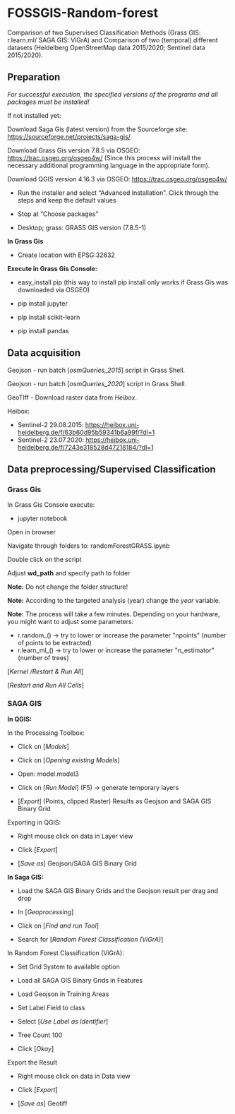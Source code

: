# FOSSGIS-Random-forest
Comparison of two Supervised Classification Methods (Grass GIS: r.learn.ml/ SAGA GIS: ViGrA) and Comparison of two (temporal) different datasets (Heidelberg OpenStreetMap data 2015/2020; Sentinel data 2015/2020).


<h2>Preparation</h2>

*For successful execution, the specified versions of the programs and all packages must be installed!*


If not installed yet:

Download Saga Gis (latest version) from the Sourceforge site: https://sourceforge.net/projects/saga-gis/.

Download Grass Gis version 7.8.5 via OSGEO: https://trac.osgeo.org/osgeo4w/ (Since this process will install the necessary additional programming language in the appropriate form). 

Download QGIS version 4.16.3 via OSGEO: https://trac.osgeo.org/osgeo4w/

- Run the installer and select “Advanced Installation”. Click through the steps and keep the default values

- Stop at “Choose packages”

- Desktop; grass: GRASS GIS version (7.8.5-1)

__In Grass Gis__

- Create location with EPSG:32632

__Execute in Grass Gis Console:__

- easy_install pip (this way to install pip install only works if Grass Gis was downloaded via OSGEO)

- pip install jupyter

- pip install scikit-learn

- pip install pandas


<h2>Data acquisition</h2>

Geojson   - run batch [*osmQueries_2015*] script in Grass Shell. 

Geojson   - run batch [*osmQueries_2020*] script in Grass Shell. 

GeoTIff - Download raster data from *Heibox*.  

Heibox: 
- Sentinel-2 29.08.2015: https://heibox.uni-heidelberg.de/f/63b60d95b59341b6a99f/?dl=1
- Sentinel-2 23.07.2020: https://heibox.uni-heidelberg.de/f/7243e318528d47218184/?dl=1

<h2>Data preprocessing/Supervised Classification</h2>

<h3>Grass Gis</h3>

In Grass Gis Console execute:

- jupyter notebook

Open in browser

Navigate through folders to: randomForestGRASS.ipynb

Double click on the script

Adjust __wd_path__ and specify path to folder

__Note:__ Do not change the folder structure!

__Note:__ According to the targeted analysis (year) change the *year* variable.

__Note:__ The process will take a few minutes. Depending on your hardware, you might want to adjust some parameters: 
- r.random_() -> try to lower or increase the parameter "npoints" (number of points to be extracted)
- r.learn_ml_() -> try to lower or increase the parameter "n_estimator" (number of trees)

[*Kernel /Restart & Run All*]

[*Restart and Run All Cells*]

<h3>SAGA GIS</h3>

__In QGIS:__

In the Processing Toolbox:

- Click on [*Models*]

- Click on [*Opening existing Models*] 

- Open: model.model3

- Click on [*Run Model*] (F5) -> generate temporary layers

- [*Export*] (Points, clipped Raster) Results as Geojson and SAGA GIS Binary Grid 
 
Exporting in QGIS:

- Right mouse click on data in Layer view  

- Click [*Export*] 

- [*Save as*] Geojson/SAGA GIS Binary Grid 

__In Saga GIS:__

- Load the SAGA GIS Binary Grids and the Geojson result per drag and drop

- In [*Geoprocessing*]  

- Click on [*Find and run Tool*] 

- Search for [*Random Forest Classification (ViGrA)*]

In Random Forest Classification (ViGrA):

- Set Grid System to available option

- Load all SAGA GIS Binary Grids in Features

- Load Geojson in Training Areas

- Set Label Field to class

- Select [*Use Label as Identifier*] 

- Tree Count 100

- Click [*Okay*]

Export the Result 

- Right mouse click on data in Data view  

- Click [*Export*] 

- [*Save as*] Geotiff 





